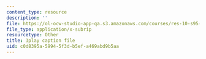 ```yaml
---
content_type: resource
description: ''
file: https://ol-ocw-studio-app-qa.s3.amazonaws.com/courses/res-10-s95-physics-of-covid-19-transmission-fall-2020/c0d8395a59945f3db5efa469abd9b5aa_IJyboHTpBws.vtt
file_type: application/x-subrip
resourcetype: Other
title: 3play caption file
uid: c0d8395a-5994-5f3d-b5ef-a469abd9b5aa
---
```

